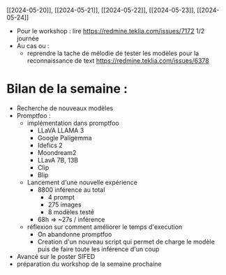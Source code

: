 [[2024-05-20]], [[2024-05-21]], [[2024-05-22]], [[2024-05-23]], [[2024-05-24]]

* Pour le workshop : lire https://redmine.teklia.com/issues/7172 1/2 journée
* Au cas ou :
	* reprendre la tache de mélodie de tester les modèles pour la reconnaissance de text https://redmine.teklia.com/issues/6378




# Bilan de la semaine :
 * Recherche de nouveaux modèles
 * Promptfoo :
	 * implémentation dans promptfoo
		 * LLaVA LLAMA 3
		 * Google Paligemma
		 * Idefics 2
		 * Moondream2
		 * LLavA 7B, 13B
		 * Clip
		 * Blip
	 * Lancement d'une nouvelle expérience
		 * 8800 inférence au total
			 * 4 prompt
			 * 275 images
			 * 8 modèles testé
		 * 68h => ~27s / inférence
	 * réflexion sur comment améliorer le temps d'execution 
		 * On abandonne promptfoo
		 * Creation d'un nouveau script qui permet de charge le modèle puis de faire toute les inférence d'un coup
 * Avancé sur le poster SIFED
 * préparation du workshop de la semaine prochaine
